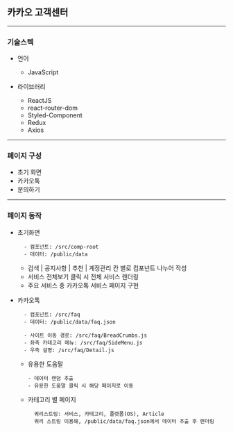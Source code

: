 ## 카카오 고객센터
----------------------------
### 기술스텍
- 언어
    - JavaScript

- 라이브러리
    - ReactJS
    - react-router-dom
    - Styled-Component
    - Redux
    - Axios
-----------------------------
### 페이지 구성
- 초기 화면
- 카카오톡
- 문의하기
----------------------------
### 페이지 동작
- 초기화면
        
        - 컴포넌트: /src/comp-root
        - 데이터: /public/data
    - 검색 | 공지사항 | 추천 | 계정관리 칸 별로 컴포넌트 나누어 작성
    - 서비스 전체보기 클릭 시 전체 서비스 렌더링
    - 주요 서비스 중 카카오톡 서비스 페이지 구현
- 카카오톡

        - 컴포넌트: /src/faq
        - 데이터: /public/data/faq.json

        - 사이트 이동 경로: /src/faq/BreadCrumbs.js
        - 좌측 카테고리 메뉴: /src/faq/SideMenu.js
        - 우측 설명: /src/faq/Detail.js

    - 유용한 도움말
    
          - 데이터 랜덤 추출
          - 유용한 도움말 클릭 시 해당 페이지로 이동
    - 카테고리 별 페이지

            쿼리스트링: 서비스, 카테고리, 플랫폼(OS), Article
            쿼리 스트링 이용해, /public/data/faq.json에서 데이터 추출 후 렌더링


        